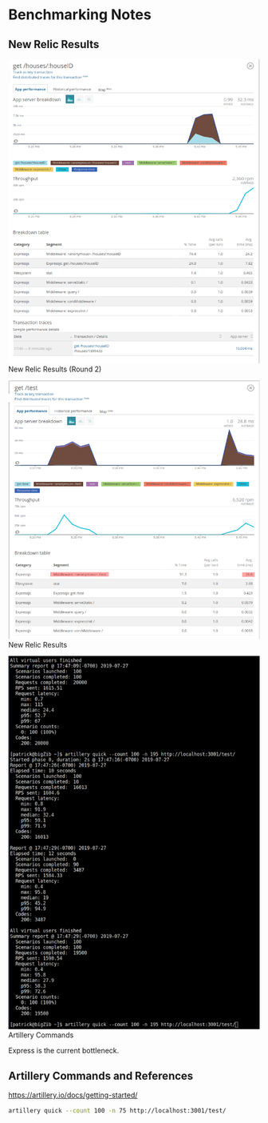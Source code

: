 # Benchmarking Notes

## New Relic Results

![NewRelicScreenshot](./newRelicNewArtillery.png)
New Relic Results (Round 2)

![NewRelicScreenshot](./newRelicRandomQuery0.png)
New Relic Results

![ArtilleryCommands](./artilleryDemandWNewRelic.png)
Artillery Commands

Express is the current bottleneck.

## Artillery Commands and References

<https://artillery.io/docs/getting-started/>

```sh
artillery quick --count 100 -n 75 http://localhost:3001/test/
```